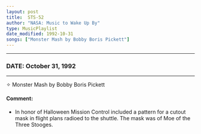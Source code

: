 ```yaml
---
layout: post
title:  STS-52
author: "NASA: Music to Wake Up By"
type: MusicPlaylist
date_modified: 1992-10-31
songs: ["Monster Mash by Bobby Boris Pickett"]
---
```


----
### DATE: October 31, 1992
----
✧ Monster Mash by Bobby Boris Pickett

#### Comment:
* In honor of Halloween Mission Control included a pattern  for a cutout mask in flight plans radioed to the shuttle. The mask was of  Moe of the Three Stooges.



<br/>
<center>
	<a target="_blank"
	   href="https://twitter.com/intent/tweet?hashtags=Space,NASA,Playlist,NASAWakeupCalls,SpaceProgram&text={{ page.author}}, '{{ page.songs.first }}' {{ page.title }}, {{ page.date | date: '%B %d, %Y' }}. {{ site.url }}{{ page.url }} @nasawakeupcalls">
	   <i class="fab fa-twitter" alt="Tweet this page" style="font-size: 1.3em;"></i>
	</a>
	&nbsp; 	<i class="fas fa-user-astronaut" style="font-size: 1.5em;"></i> &nbsp;
    <a type="amzn" search="'Monster Mash by Bobby Boris Pickett'" category="popular music">
        <i class="fab fa-amazon" style="font-size: 1.3em;"></i>
    </a>
</center>
